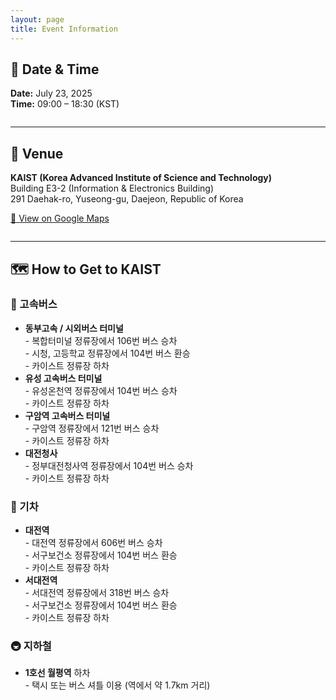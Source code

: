 ```yaml
---
layout: page
title: Event Information
---
```


<h2>📅 Date & Time</h2>
<p>
  <strong>Date:</strong> July 23, 2025<br>
  <strong>Time:</strong> 09:00 – 18:30 (KST)
</p>

<hr style="margin: 2em 0;">

<h2>📍 Venue</h2>
<p>
  <strong>KAIST (Korea Advanced Institute of Science and Technology)</strong><br>
  Building E3-2 (Information & Electronics Building)<br>
  291 Daehak-ro, Yuseong-gu, Daejeon, Republic of Korea
</p>

<p>
  <a href="https://www.google.com/maps/place/Korea+Advanced+Institute+of+Science+%26+Technology+(KAIST),+Daejeon/data=!3m1!4b1!4m6!3m5!1s0x35654bb616ae884f:0x9fa607e06759a2c9!8m2!3d36.3721427!4d127.36039!16zL20vMDRiMzU?entry=ttu&g_ep=EgoyMDI1MDQwNi4wIKXMDSoJLDEwMjExNDU1SAFQAw%3D%3D" target="_blank">
    📍 View on Google Maps
  </a>
</p>

<hr style="margin: 2em 0;">

<h2>🗺️ How to Get to KAIST</h2>

<h3>🚌 고속버스</h3>
<ul>
  <li><strong>동부고속 / 시외버스 터미널</strong><br>
    - 복합터미널 정류장에서 106번 버스 승차<br>
    - 시청, 고등학교 정류장에서 104번 버스 환승<br>
    - 카이스트 정류장 하차
  </li>
  <li><strong>유성 고속버스 터미널</strong><br>
    - 유성온천역 정류장에서 104번 버스 승차<br>
    - 카이스트 정류장 하차
  </li>
  <li><strong>구암역 고속버스 터미널</strong><br>
    - 구암역 정류장에서 121번 버스 승차<br>
    - 카이스트 정류장 하차
  </li>
  <li><strong>대전청사</strong><br>
    - 정부대전청사역 정류장에서 104번 버스 승차<br>
    - 카이스트 정류장 하차
  </li>
</ul>

<h3>🚆 기차</h3>
<ul>
  <li><strong>대전역</strong><br>
    - 대전역 정류장에서 606번 버스 승차<br>
    - 서구보건소 정류장에서 104번 버스 환승<br>
    - 카이스트 정류장 하차
  </li>
  <li><strong>서대전역</strong><br>
    - 서대전역 정류장에서 318번 버스 승차<br>
    - 서구보건소 정류장에서 104번 버스 환승<br>
    - 카이스트 정류장 하차
  </li>
</ul>

<h3>🚇 지하철</h3>
<ul>
  <li><strong>1호선 월평역</strong> 하차<br>
    - 택시 또는 버스 셔틀 이용 (역에서 약 1.7km 거리)
  </li>
</ul>

